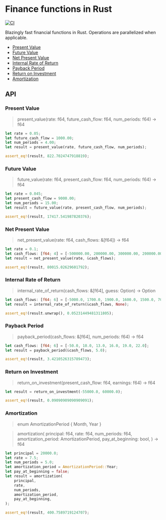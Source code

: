 <!-- omit in toc -->
# Finance functions in Rust

[![CI](https://github.com/ddimaria/finance-rs/actions/workflows/ci.yaml/badge.svg)](https://github.com/ddimaria/finance-rs/actions/workflows/ci.yaml)

Blazingly fast financial functions in Rust.  Operations are parallelized when applicable.

- [Present Value](#present-value)
- [Future Value](#future-value)
- [Net Present Value](#net-present-value)
- [Internal Rate of Return](#internal-rate-of-return)
- [Payback Period](#payback-period)
- [Return on Investment](#return-on-investment)
- [Amortization](#amortization)

<!-- omit in toc -->
## API

### Present Value

> present_value(rate: f64, future_cash_flow: f64, num_periods: f64) -> f64

```rust
let rate = 0.05;
let future_cash_flow = 1000.00;
let num_periods = 4.00;
let result = present_value(rate, future_cash_flow, num_periods);

assert_eq!(result, 822.7024747918819);
```

### Future Value

> future_value(rate: f64, present_cash_flow: f64, num_periods: f64) -> f64

```rust
let rate = 0.045;
let present_cash_flow = 9000.00;
let num_periods = 15.00;
let result = future_value(rate, present_cash_flow, num_periods);

assert_eq!(result, 17417.541987820376);
```

### Net Present Value

> net_present_value(rate: f64, cash_flows: &[f64]) -> f64

```rust
let rate = 0.1;
let cash_flows: [f64; 4] = [-500000.00, 200000.00, 300000.00, 200000.00];
let result = net_present_value(rate, &cash_flows);

assert_eq!(result, 80015.02629601792);
```


### Internal Rate of Return

> internal_rate_of_return(cash_flows: &[f64], guess: Option<f64>) -> Option<f64>

```rust
let cash_flows: [f64; 6] = [-5000.0, 1700.0, 1900.0, 1600.0, 1500.0, 700.0];
let result = internal_rate_of_return(&cash_flows, None);

assert_eq!(result.unwrap(), 0.05231449481311805);
```

### Payback Period

> payback_period(cash_flows: &[f64], num_periods: f64) -> f64

```rust
let cash_flows: [f64; 6] = [-50.0, 10.0, 13.0, 16.0, 19.0, 22.0];
let result = payback_period(&cash_flows, 5.0);

assert_eq!(result, 3.4210526315789473);
```

### Return on Investment

> return_on_investment(present_cash_flow: f64, earnings: f64) -> f64

```rust
let result = return_on_investment(-55000.0, 60000.0);

assert_eq!(result, 0.09090909090909091);
```


### Amortization
> enum AmortizationPeriod {
    Month,
    Year
}

> amortization(
    principal: f64,
    rate: f64,
    num_periods: f64,
    amortization_period: AmortizationPeriod,
    pay_at_beginning: bool,
) -> f64

```rust
let principal = 20000.0;
let rate = 7.5;
let num_periods = 5.0;
let amortization_period = AmortizationPeriod::Year;
let pay_at_beginning = false;
let result = amortization(
    principal,
    rate,
    num_periods,
    amortization_period,
    pay_at_beginning,
);

assert_eq!(result, 400.7589719124707);
```